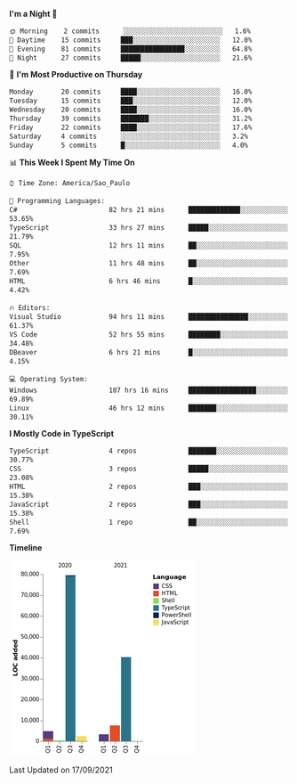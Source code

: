 <!--START_SECTION:waka-->
**I'm a Night 🦉** 

```text
🌞 Morning    2 commits      ░░░░░░░░░░░░░░░░░░░░░░░░░   1.6% 
🌆 Daytime    15 commits     ███░░░░░░░░░░░░░░░░░░░░░░   12.0% 
🌃 Evening    81 commits     ████████████████░░░░░░░░░   64.8% 
🌙 Night      27 commits     █████░░░░░░░░░░░░░░░░░░░░   21.6%

```
📅 **I'm Most Productive on Thursday** 

```text
Monday       20 commits     ████░░░░░░░░░░░░░░░░░░░░░   16.0% 
Tuesday      15 commits     ███░░░░░░░░░░░░░░░░░░░░░░   12.0% 
Wednesday    20 commits     ████░░░░░░░░░░░░░░░░░░░░░   16.0% 
Thursday     39 commits     ███████░░░░░░░░░░░░░░░░░░   31.2% 
Friday       22 commits     ████░░░░░░░░░░░░░░░░░░░░░   17.6% 
Saturday     4 commits      ░░░░░░░░░░░░░░░░░░░░░░░░░   3.2% 
Sunday       5 commits      █░░░░░░░░░░░░░░░░░░░░░░░░   4.0%

```


📊 **This Week I Spent My Time On** 

```text
⌚︎ Time Zone: America/Sao_Paulo

💬 Programming Languages: 
C#                       82 hrs 21 mins      █████████████░░░░░░░░░░░░   53.65% 
TypeScript               33 hrs 27 mins      █████░░░░░░░░░░░░░░░░░░░░   21.79% 
SQL                      12 hrs 11 mins      ██░░░░░░░░░░░░░░░░░░░░░░░   7.95% 
Other                    11 hrs 48 mins      ██░░░░░░░░░░░░░░░░░░░░░░░   7.69% 
HTML                     6 hrs 46 mins       █░░░░░░░░░░░░░░░░░░░░░░░░   4.42%

🔥 Editors: 
Visual Studio            94 hrs 11 mins      ███████████████░░░░░░░░░░   61.37% 
VS Code                  52 hrs 55 mins      ████████░░░░░░░░░░░░░░░░░   34.48% 
DBeaver                  6 hrs 21 mins       █░░░░░░░░░░░░░░░░░░░░░░░░   4.15%

💻 Operating System: 
Windows                  107 hrs 16 mins     █████████████████░░░░░░░░   69.89% 
Linux                    46 hrs 12 mins      ███████░░░░░░░░░░░░░░░░░░   30.11%

```

**I Mostly Code in TypeScript** 

```text
TypeScript               4 repos             ███████░░░░░░░░░░░░░░░░░░   30.77% 
CSS                      3 repos             █████░░░░░░░░░░░░░░░░░░░░   23.08% 
HTML                     2 repos             ███░░░░░░░░░░░░░░░░░░░░░░   15.38% 
JavaScript               2 repos             ███░░░░░░░░░░░░░░░░░░░░░░   15.38% 
Shell                    1 repo              ██░░░░░░░░░░░░░░░░░░░░░░░   7.69%

```


**Timeline**

![Chart not found](https://raw.githubusercontent.com/jonhoffmam/jonhoffmam/master/charts/bar_graph.png) 


 Last Updated on 17/09/2021
<!--END_SECTION:waka-->
